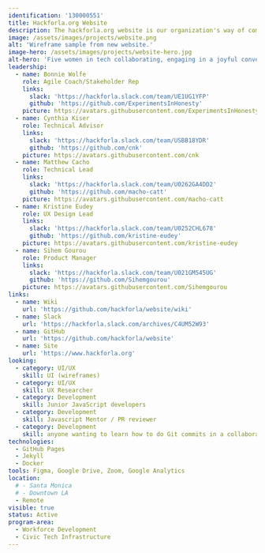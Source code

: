 ```yaml
---
identification: '130000551'
title: Hackforla.org Website
description: The hackforla.org website is our organization's way of communicating with volunteers, stakeholders, and donors. This project is a good place to start for new volunteers looking to polish their git protocol skills (branches, separation of concerns, etc.). We currently have two development paths&#58; growth (building out new pages and guides) and optimization (taking inventory of our code and design systems) to ensure we are consistently delivering value to our users while being scalable in our approach to building the site.
image: /assets/images/projects/website.png
alt: 'Wireframe sample from new website.'
image-hero: /assets/images/projects/website-hero.jpg
alt-hero: 'Five women in tech collaborating, engaging in a joyful conversation.'
leadership:
  - name: Bonnie Wolfe
    role: Agile Coach/Stakeholder Rep
    links:
      slack: 'https://hackforla.slack.com/team/UE1UG1YFP'
      github: 'https://github.com/ExperimentsInHonesty'
    picture: https://avatars.githubusercontent.com/ExperimentsInHonesty
  - name: Cynthia Kiser
    role: Technical Advisor
    links:
      slack: 'https://hackforla.slack.com/team/USBB18YDR'
      github: 'https://github.com/cnk'
    picture: https://avatars.githubusercontent.com/cnk
  - name: Matthew Cacho
    role: Technical Lead
    links:
      slack: 'https://hackforla.slack.com/team/U0262GA4DD2'
      github: 'https://github.com/macho-catt'
    picture: https://avatars.githubusercontent.com/macho-catt
  - name: Kristine Eudey
    role: UX Design Lead
    links:
      slack: 'https://hackforla.slack.com/team/U0252CHL678'
      github: 'https://github.com/kristine-eudey'
    picture: https://avatars.githubusercontent.com/kristine-eudey
  - name: Sihem Gourou
    role: Product Manager
    links:
      slack: 'https://hackforla.slack.com/team/U021GM545UG'
      github: 'https://github.com/Sihemgourou'
    picture: https://avatars.githubusercontent.com/Sihemgourou
links:
  - name: Wiki
    url: 'https://github.com/hackforla/website/wiki'
  - name: Slack
    url: 'https://hackforla.slack.com/archives/C4UM52W93'
  - name: GitHub
    url: 'https://github.com/hackforla/website'
  - name: Site
    url: 'https://www.hackforla.org'
looking:
  - category: UI/UX
    skill: UI (wireframes)
  - category: UI/UX
    skill: UX Researcher
  - category: Development
    skill: Junior JavaScript developers
  - category: Development
    skill: Javascript Mentor / PR reviewer
  - category: Development
    skill: anyone wanting to learn how to do Git commits in a collaborative work environment
technologies:
  - GitHub Pages
  - Jekyll
  - Docker
tools: Figma, Google Drive, Zoom, Google Analytics
location:
  # - Santa Monica
  # - Downtown LA
  - Remote
visible: true
status: Active
program-area: 
  - Workforce Development 
  - Civic Tech Infrastructure
---
```

